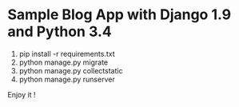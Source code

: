Sample Blog App with Django 1.9 and Python 3.4
==============================================

1. pip install -r requirements.txt
2. python manage.py migrate
3. python manage.py collectstatic
4. python manage.py runserver

Enjoy it !
